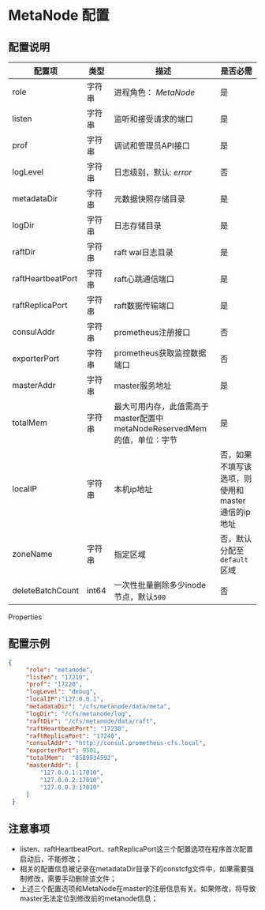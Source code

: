 # MetaNode 配置

## 配置说明

| 配置项               | 类型    | 描述                                               | 是否必需                         |
|-------------------|-------|--------------------------------------------------|------------------------------|
| role              | 字符串   | 进程角色： *MetaNode*                                 | 是                            |
| listen            | 字符串   | 监听和接受请求的端口                                       | 是                            |
| prof              | 字符串   | 调试和管理员API接口                                      | 是                            |
| logLevel          | 字符串   | 日志级别，默认: *error*                                 | 否                            |
| metadataDir       | 字符串   | 元数据快照存储目录                                        | 是                            |
| logDir            | 字符串   | 日志存储目录                                           | 是                            |
| raftDir           | 字符串   | raft wal日志目录                                     | 是                            |
| raftHeartbeatPort | 字符串   | raft心跳通信端口                                       | 是                            |
| raftReplicaPort   | 字符串   | raft数据传输端口                                       | 是                            |
| consulAddr        | 字符串   | prometheus注册接口                                   | 否                            |
| exporterPort      | 字符串   | prometheus获取监控数据端口                               | 否                            |
| masterAddr        | 字符串   | master服务地址                                       | 是                            |
| totalMem          | 字符串   | 最大可用内存，此值需高于master配置中metaNodeReservedMem的值，单位：字节 | 是                            |
| localIP           | 字符串   | 本机ip地址                                           | 否，如果不填写该选项，则使用和master通信的ip地址 |
| zoneName          | 字符串   | 指定区域                                             | 否，默认分配至`default`区域           |
| deleteBatchCount  | int64 | 一次性批量删除多少inode节点，默认`500`                         | 否                            |

Properties

## 配置示例

``` json
{
     "role": "metanode",
     "listen": "17210",
     "prof": "17220",
     "logLevel": "debug",
     "localIP":"127.0.0.1",
     "metadataDir": "/cfs/metanode/data/meta",
     "logDir": "/cfs/metanode/log",
     "raftDir": "/cfs/metanode/data/raft",
     "raftHeartbeatPort": "17230",
     "raftReplicaPort": "17240",
     "consulAddr": "http://consul.prometheus-cfs.local",
     "exporterPort": 9501,
     "totalMem":  "8589934592",
     "masterAddr": [
         "127.0.0.1:17010",
         "127.0.0.2:17010",
         "127.0.0.3:17010"
     ]
 }
```

## 注意事项

-   listen、raftHeartbeatPort、raftReplicaPort这三个配置选项在程序首次配置启动后，不能修改；
-   相关的配置信息被记录在metadataDir目录下的constcfg文件中，如果需要强制修改，需要手动删除该文件；
-   上述三个配置选项和MetaNode在master的注册信息有关。如果修改，将导致master无法定位到修改前的metanode信息；